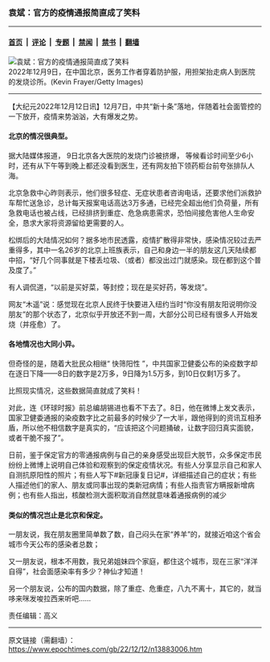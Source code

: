 ### 袁斌：官方的疫情通报简直成了笑料

---

#### [首页](../../../..?n13883006) &nbsp;|&nbsp; [评论](../../../../../epoch-comment?n13883006) &nbsp;|&nbsp; [专题](../../../../../epoch-special?n13883006) &nbsp;|&nbsp; [禁闻](../../../../../epoch-news?n13883006) &nbsp;|&nbsp; [禁书](../../../../../books?n13883006) &nbsp;|&nbsp; [翻墙](https://github.com/gfw-breaker/nogfw/blob/master/README.md?n13883006)


<div><img alt="袁斌：官方的疫情通报简直成了笑料" class="attachment-djy_600_400 size-djy_600_400 wp-post-image" src="https://i.epochtimes.com/assets/uploads/2022/12/id13882032-GettyImages-1447946524-600x400.jpg"/>
<div class="caption">
 2022年12月9日，在中国北京，医务工作者穿着防护服，用担架抬走病人到医院的发烧诊所。(Kevin Frayer/Getty Images)
</div></div><hr/><div class="post_content" id="artbody" itemprop="articleBody">
 <!-- article content begin -->
 <p>
  【大纪元2022年12月12日讯】12月7日，中共“新十条”落地，伴随着社会面管控的一下放开，疫情来势汹汹，大有爆发之势。
 </p>
 <h4>
  北京的情况很典型。
 </h4>
 <p>
  据大陆媒体报道， 9日北京各大医院的发烧门诊被挤爆， 等候看诊时间至少6小时，还有从下午等到晚上都还没看到医生，还有网友拍下领药柜台前夸张排队人海。
 </p>
 <p>
  北京急救中心昨则表示，他们很多轻症、无症状患者咨询电话，还要求他们派救护车帮忙送急诊，总计每天报案电话高达3万多通，已经完全超出他们负荷量，所有急救电话也被占线，已经排挤到重症、危急病患需求，恐怕间接危害他人生命安全，恳求大家将资源留给更需要的人。
 </p>
 <p>
  松绑后的大陆情况如何？据多地市民透露，疫情扩散得非常快，感染情况较过去严重得多，其中一名26岁的北京上班族表示，自己和身边一半的朋友这几天陆续都中招，“好几个同事就是下楼丢垃圾、（或者）都没出过门就感染。现在都到这个普及度了。”
 </p>
 <p>
  有人调侃道，“以前是买好菜，等封控；现在是买好药，等发烧”。
 </p>
 <p>
  网友“木遥”说：感觉现在北京人民终于快要进入纽约当时“你没有朋友阳说明你没朋友”的那个状态了，北京似乎开放还不到一周，大部分公司已经有很多人开始发烧（并痊愈）了。
 </p>
 <h4>
  各地情况也大同小异。
 </h4>
 <p>
  但奇怪的是，随着大批民众相继“
  <ok href="https://www.epochtimes.com/gb/tag/%E5%BF%AB%E7%AD%9B%E9%98%B3%E6%80%A7.html">
   快筛阳性
  </ok>
  ”，中共国家卫健委公布的染疫数字却在逐日下降——8日的数字是2万多，9日降为1.5万多，到10日仅剩1万多了。
 </p>
 <p>
  比照现实情况，这些数据简直就成了笑料！
 </p>
 <p>
  对此，连《环球时报》前总编胡锡进也看不下去了。8日，他在微博上发文表示，国家卫健委通报的染疫数字比之前最多的时候少了一大半，跟他得到的资讯互相矛盾，所以他不相信数字是真实的，“应该把这个问题捅破，让数字回归真实面貌，或者干脆不报了”。
 </p>
 <p>
  日前，鉴于保定官方的零通报病例与自己的亲身感受出现巨大脱节，众多保定市民纷纷上微博上说明自己体验和观察到的保定疫情状况。有些人分享显示自己和家人自测抗原阳性的照片；有些人写下#新冠康复日记#，详细描述自己的症状；有些人描述他们的家人、朋友或同事出现的类新冠病情；有些人指责官方瞒报新增病例；也有些人指出，核酸检测大面积取消自然就意味着通报病例的减少
 </p>
 <h4>
  类似的情况岂止是北京和保定。
 </h4>
 <p>
  一朋友说，我在朋友圈里简单数了数，自己闷头在家“养羊”的，就接近咱这个省会城市今天公布的感染者总数；
 </p>
 <p>
  又一朋友说，根本不用数，我兄弟姐妹四个家庭，都住这个城市，现在三家“洋洋自得”，社会面感染率有多少？神仙才知道！
 </p>
 <p>
  另一个朋友说，公布的国内数据，除了重症、危重症，八九不离十，其它的，就当哆来咪发唆拉西来听吧……
 </p>
 <p>
  责任编辑：高义
 </p>
 <!-- article content end -->
 <div id="below_article_ad">
 </div>
</div>


---

原文链接（需翻墙）：https://www.epochtimes.com/gb/22/12/12/n13883006.htm